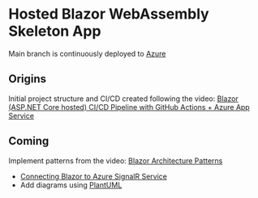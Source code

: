 # Hosted Blazor WebAssembly Skeleton App

Main branch is continuously deployed to [Azure](https://whostedblazorappskeleton.azurewebsites.net/)

## Origins
Initial project structure and CI/CD created following the video:
[Blazor (ASP.NET Core hosted) CI/CD Pipeline with GitHub Actions + Azure App Service](https://www.youtube.com/watch?v=UpWeffxf790)

## Coming
Implement patterns from the video: 
[Blazor Architecture Patterns](https://www.youtube.com/watch?v=SxfUHLAfC8k)
- [Connecting Blazor to Azure SignalR Service](https://blazorhelpwebsite.com/ViewBlogPost/32)
- Add diagrams using [PlantUML](https://plantuml.com/)
